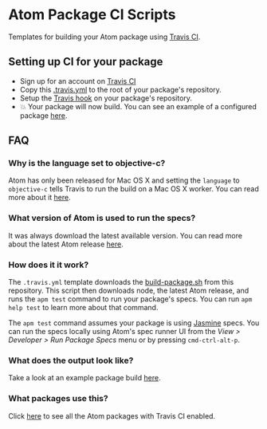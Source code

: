 # Atom Package CI Scripts

Templates for building your Atom package using [Travis CI](https://travis-ci.org).

## Setting up CI for your package

* Sign up for an account on [Travis CI](https://travis-ci.org)
* Copy this [.travis.yml](https://raw.githubusercontent.com/atom/ci/master/.travis.yml)
  to the root of your package's repository.
* Setup the [Travis hook](http://docs.travis-ci.com/user/getting-started/#Step-two%3A-Activate-GitHub-Webhook)
  on your package's repository.
* :boom: Your package will now build. You can see an example of a configured
  package [here](https://travis-ci.org/atom/wrap-guide).

## FAQ

### Why is the language set to objective-c?

Atom has only been released for Mac OS X and setting the `language` to
`objective-c` tells Travis to run the build on a Mac OS X worker. You can
read more about it [here](http://blog.travis-ci.com/introducing-mac-ios-rubymotion-testing).

### What version of Atom is used to run the specs?

It was always download the latest available version. You can read more about
the latest Atom release [here](https://atom.io/releases).

### How does it it work?

The `.travis.yml` template downloads the [build-package.sh](https://raw.githubusercontent.com/atom/ci/master/build-package.sh)
from this repository.  This script then downloads node, the latest Atom release,
and runs the `apm test` command to run your package's specs. You can run
`apm help test` to learn more about that command.

The `apm test` command assumes your package is using [Jasmine](http://jasmine.github.io)
specs. You can run the specs locally using Atom's spec runner UI from the
_View > Developer > Run Package Specs_ menu or by pressing `cmd-ctrl-alt-p`.

### What does the output look like?

Take a look at an example package build [here](https://travis-ci.org/atom/wrap-guide/builds/23774579).

### What packages use this?

Click [here](https://github.com/search?q=https%3A%2F%2Fraw.githubusercontent.com%2Fatom%2Fci%2Fmaster%2Fbuild-package.sh+path%3A.travis.yml&type=Code) to
see all the Atom packages with Travis CI enabled.

